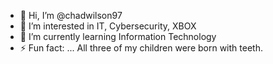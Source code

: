 - 👋 Hi, I’m @chadwilson97
- 👀 I’m interested in IT, Cybersecurity, XBOX
- 🌱 I’m currently learning Information Technology
- ⚡ Fun fact: ... All three of my children were born with teeth.

<!---
chadwilson97/chadwilson97 is a ✨ special ✨ repository because its `README.md` (this file) appears on your GitHub profile.
You can click the Preview link to take a look at your changes.
--->
